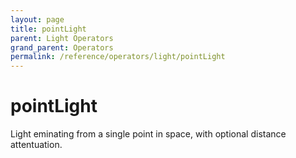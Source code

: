 ```yaml
---
layout: page
title: pointLight
parent: Light Operators
grand_parent: Operators
permalink: /reference/operators/light/pointLight
---
```


# pointLight



Light eminating from a single point in space, with optional distance attentuation.
